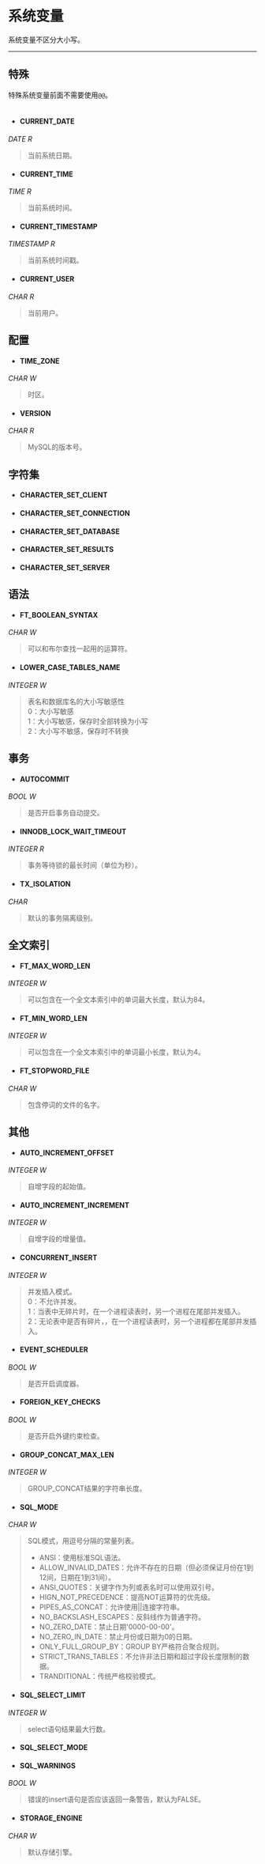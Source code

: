 # 系统变量

系统变量不区分大小写。

---

## 特殊

特殊系统变量前面不需要使用`@@`。

<table>

</table>

- #### CURRENT_DATE
*DATE R*  
>当前系统日期。

- #### CURRENT_TIME
*TIME R*
>当前系统时间。

- #### CURRENT_TIMESTAMP
*TIMESTAMP R*
>当前系统时间戳。

- #### CURRENT_USER
*CHAR R*
>当前用户。

## 配置

- #### TIME_ZONE
*CHAR W*
>时区。
		
- #### VERSION
*CHAR R*
>MySQL的版本号。

## 字符集
- #### CHARACTER_SET_CLIENT

- #### CHARACTER_SET_CONNECTION

- #### CHARACTER_SET_DATABASE

- #### CHARACTER_SET_RESULTS

- #### CHARACTER_SET_SERVER

## 语法
- #### FT_BOOLEAN_SYNTAX
*CHAR W*
>可以和布尔查找一起用的运算符。
		
- #### LOWER_CASE_TABLES_NAME
*INTEGER W*
>表名和数据库名的大小写敏感性  
>0：大小写敏感  
>1：大小写敏感，保存时全部转换为小写  
>2：大小写不敏感，保存时不转换  

## 事务
- #### AUTOCOMMIT
*BOOL W*
>是否开启事务自动提交。
		
- #### INNODB_LOCK_WAIT_TIMEOUT
*INTEGER R*
>事务等待锁的最长时间（单位为秒）。
		
- #### TX_ISOLATION
*CHAR*
>默认的事务隔离级别。

## 全文索引
		
- #### FT_MAX_WORD_LEN
*INTEGER W*
>可以包含在一个全文本索引中的单词最大长度，默认为84。
		
- #### FT_MIN_WORD_LEN
*INTEGER W*
>可以包含在一个全文本索引中的单词最小长度，默认为4。
		
- #### FT_STOPWORD_FILE
*CHAR W*
>包含停词的文件的名字。

## 其他
		
- #### AUTO_INCREMENT_OFFSET
*INTEGER W*
>自增字段的起始值。
		
- #### AUTO_INCREMENT_INCREMENT
*INTEGER W*
>自增字段的增量值。
		
- #### CONCURRENT_INSERT
*INTEGER W*
>并发插入模式。  
>0：不允许并发。  
>1：当表中无碎片时，在一个进程读表时，另一个进程在尾部并发插入。  
>2：无论表中是否有碎片，，在一个进程读表时，另一个进程都在尾部并发插入。
		
- #### EVENT_SCHEDULER
*BOOL W*
>是否开启调度器。
		
- #### FOREIGN_KEY_CHECKS
*BOOL W*
>是否开启外键约束检查。
		
- #### GROUP_CONCAT_MAX_LEN
*INTEGER W*
>GROUP_CONCAT结果的字符串长度。
		
- #### SQL_MODE
*CHAR W*
>SQL模式，用逗号分隔的常量列表。
>- ANSI：使用标准SQL语法。
>- ALLOW_INVALID_DATES：允许不存在的日期（但必须保证月份在1到12间，日期在1到31间）。
>- ANSI_QUOTES：关键字作为列或表名时可以使用双引号。
>- HIGN_NOT_PRECEDENCE：提高NOT运算符的优先级。
>- PIPES_AS_CONCAT：允许使用||连接字符串。
>- NO_BACKSLASH_ESCAPES：反斜线作为普通字符。
>- NO_ZERO_DATE：禁止日期'0000-00-00'。
>- NO_ZERO_IN_DATE：禁止月份或日期为0的日期。
>- ONLY_FULL_GROUP_BY：GROUP BY严格符合聚合规则。
>- STRICT_TRANS_TABLES：不允许非法日期和超过字段长度限制的数据。
>- TRANDITIONAL：传统严格校验模式。
		
- #### SQL_SELECT_LIMIT
*INTEGER W*
>select语句结果最大行数。
		
- #### SQL_SELECT_MODE
		
- #### SQL_WARNINGS
*BOOL W*
>错误的insert语句是否应该返回一条警告，默认为FALSE。
		
- #### STORAGE_ENGINE
*CHAR W*
>默认存储引擎。

